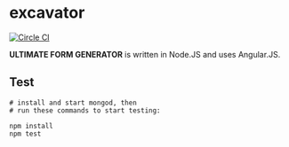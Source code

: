 excavator
=========

[![Circle CI](https://circleci.com/gh/lyoooooooo/excavator.png?style=badge)](
https://circleci.com/gh/lyoooooooo/excavator)

**ULTIMATE FORM GENERATOR** is written in Node.JS and uses Angular.JS.

## Test

```
# install and start mongod, then
# run these commands to start testing:

npm install
npm test
```
